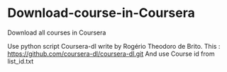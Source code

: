 # Download-course-in-Coursera
Download all courses in Coursera

Use python script Coursera-dl write by  Rogério Theodoro de Brito.
This :  https://github.com/coursera-dl/coursera-dl.git
And use Course id from list_id.txt
